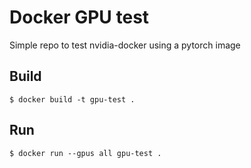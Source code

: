 # Docker GPU test

Simple repo to test nvidia-docker using a pytorch image

## Build

```
$ docker build -t gpu-test .
```

## Run

```
$ docker run --gpus all gpu-test .
```